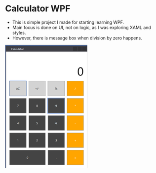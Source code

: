 # Calculator WPF
* This is simple project I made for starting learning WPF. 
* Main focus is done on UI, not on logic, as I was exploring XAML and styles.
* However, there is message box when division by zero happens.
<img src="calculator.png" alt="calculator" height="400px"/>

